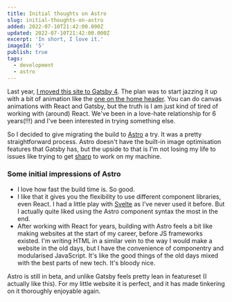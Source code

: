 ```yaml
---
title: Initial thoughts on Astro
slug: initial-thoughts-on-astro
added: 2022-07-10T21:42:00.000Z
updated: 2022-07-10T21:42:00.000Z
excerpt: 'In short, I love it.'
imageId: '5'
publish: true
tags:
  - development
  - astro
---
```


Last year, [I moved this site to Gatsby 4](/10000-gatsby-develops-later/). The plan was to start jazzing it up with a bit of animation like the [one on the home header](/). You can do canvas animations with React and Gatsby, but the truth is I am just kind of tired of working with (around) React. We've been in a love-hate relationship for 6 years(!!!) and I've been interested in trying something else.

So I decided to give migrating the build to [Astro](https://astro.build/) a try. It was a pretty straightforward process. Astro doesn't have the built-in image optimisation features that Gatsby has, but the upside to that is I'm not losing my life to issues like trying to get [sharp](https://github.com/lovell/sharp) to work on my machine.

### Some initial impressions of Astro
- I love how fast the build time is. So good.
- I like that it gives you the flexibility to use different component libraries, even React. I had a little play with [Svelte](https://svelte.dev/) as I've never used it before. But I actually quite liked using the Astro component syntax the most in the end.
- After working with React for years, building with Astro feels a bit like making websites at the start of my career, before JS frameworks existed. I'm writing HTML in a similar vein to the way I would make a website in the old days, but I have the convenience of componentry and modularised JavaScript. It's like the good things of the old days mixed with the best parts of new tech. It's bloody nice.

Astro is still in beta, and unlike Gatsby feels pretty lean in featureset (I actually like this). For my little website it is perfect, and it has made tinkering on it thoroughly enjoyable again.
